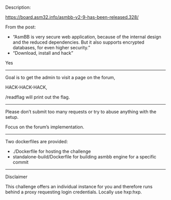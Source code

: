 Description:

https://board.asm32.info/asmbb-v2-9-has-been-released.328/

From the post:
* “AsmBB is very secure web application, because of the internal design and the reduced dependencies. But it also supports encrypted databases, for even higher security.”
* “Download, install and hack”

Yes

*** 

Goal is to get the admin to visit a page on the forum,
   
HACK-HACK-HACK,

/readflag will print out the flag.

***

Please don’t submit too many requests or try to abuse anything with the setup.

Focus on the forum’s implementation.

***

Two dockerfiles are provided:
* ./Dockerfile for hosting the challenge
* standalone-build/Dockerfile for building asmbb engine for a specific commit

***

Disclaimer

This challenge offers an individual instance for you and therefore runs behind a proxy requesting login credentials. Locally use hxp:hxp.
